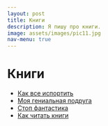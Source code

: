 ```yaml
---
layout: post
title: Книги
description: Я пишу про книги.
image: assets/images/pic11.jpg
nav-menu: true
---
```


# Книги

* [Как все испортить](kak-vse-isportit.md)
* [Моя гениальная подруга](my-brilliant-friend.md)
* [Стоп фантастика](stop-fantastika.md)
* [Как читать книги](kak-chitat-knigi.md)
